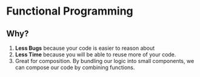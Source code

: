 # Functional Programming

## Why?
1. **Less Bugs** because your code is easier to reason about
2. **Less Time** because you will be able to reuse more of your code.
3. Great for composition. By bundling our logic into small components, we can compose our code by combining functions.
